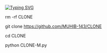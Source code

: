 [![Typing SVG](https://readme-typing-svg.demolab.com?font=Fira+Code&pause=1000&color=611FF7&width=435&lines=MUHIB-143;Script_On_Update;Follow+My+GitHub;Thank+You)](https://git.io/typing-svg)

rm -rf CLONE 

git clone https://github.com/MUHIB-143/CLONE

cd CLONE 

python CLONE-M.py
